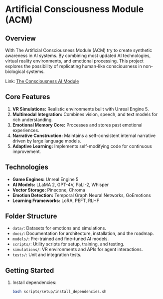 # Artificial Consciousness Module (ACM)

## **Overview**

With The Artificial Consciousness Module (ACM) try to create synthetic awareness in AI systems. By combining most updated AI technologies, virtual reality environments, and emotional processing. This project explores the possibility of replicating human-like consciousness in non-biological systems.

Link: [The Consciousness AI Module](https://theconsciousness.ai)

## **Core Features**

1. **VR Simulations:** Realistic environments built with Unreal Engine 5.
2. **Multimodal Integration:** Combines vision, speech, and text models for rich understanding.
3. **Emotional Memory Core:** Processes and stores past emotional experiences.
4. **Narrative Construction:** Maintains a self-consistent internal narrative driven by large language models.
5. **Adaptive Learning:** Implements self-modifying code for continuous improvement.

## **Technologies**

- **Game Engines:** Unreal Engine 5
- **AI Models:** LLaMA 2, GPT-4V, PaLI-2, Whisper
- **Vector Storage:** Pinecone, Chroma
- **Emotion Detection:** Temporal Graph Neural Networks, GoEmotions
- **Learning Frameworks:** LoRA, PEFT, RLHF

## **Folder Structure**

- `data/`: Datasets for emotions and simulations.
- `docs/`: Documentation for architecture, installation, and the roadmap.
- `models/`: Pre-trained and fine-tuned AI models.
- `scripts/`: Utility scripts for setup, training, and testing.
- `simulations/`: VR environments and APIs for agent interactions.
- `tests/`: Unit and integration tests.

## **Getting Started**

1. Install dependencies:
   ```bash
   bash scripts/setup/install_dependencies.sh
   ```
